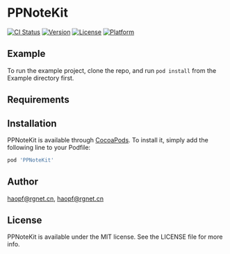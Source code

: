 # PPNoteKit

[![CI Status](https://img.shields.io/travis/haopf@rgnet.cn/PPNoteKit.svg?style=flat)](https://travis-ci.org/haopf@rgnet.cn/PPNoteKit)
[![Version](https://img.shields.io/cocoapods/v/PPNoteKit.svg?style=flat)](https://cocoapods.org/pods/PPNoteKit)
[![License](https://img.shields.io/cocoapods/l/PPNoteKit.svg?style=flat)](https://cocoapods.org/pods/PPNoteKit)
[![Platform](https://img.shields.io/cocoapods/p/PPNoteKit.svg?style=flat)](https://cocoapods.org/pods/PPNoteKit)

## Example

To run the example project, clone the repo, and run `pod install` from the Example directory first.

## Requirements

## Installation

PPNoteKit is available through [CocoaPods](https://cocoapods.org). To install
it, simply add the following line to your Podfile:

```ruby
pod 'PPNoteKit'
```

## Author

haopf@rgnet.cn, haopf@rgnet.cn

## License

PPNoteKit is available under the MIT license. See the LICENSE file for more info.
